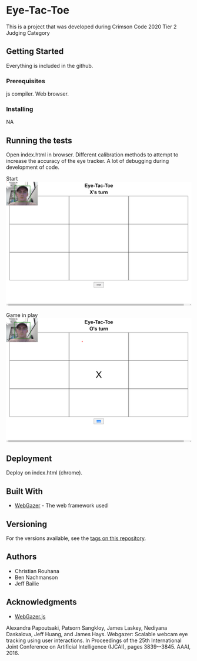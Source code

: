# Eye-Tac-Toe
This is a project that was developed during Crimson Code 2020
Tier 2 Judging Category
## Getting Started

Everything is included in the github. 

### Prerequisites

js compiler. Web browser.

### Installing

NA

## Running the tests

Open index.html in browser.
Different calibration methods to attempt to increase the accuracy of the eye tracker.
A lot of debugging during development of code.

Start
![](EyeTacToeDemo.PNG) 

Game in play
![](EyeTacToeDemo2.PNG)



## Deployment

Deploy on index.html (chrome).

## Built With

* [WebGazer](https://webgazer.cs.brown.edu/) - The web framework used

## Versioning

For the versions available, see the [tags on this repository](https://webgazer.cs.brown.edu/). 

## Authors

* Christian Rouhana
* Ben Nachmanson
* Jeff Bailie

## Acknowledgments

* [WebGazer.js](https://webgazer.cs.brown.edu/)

Alexandra Papoutsaki, Patsorn Sangkloy, James Laskey, Nediyana Daskalova, Jeff Huang, and James Hays. Webgazer: Scalable webcam eye tracking using user interactions. In Proceedings of the 25th International Joint Conference on Artificial Intelligence (IJCAI), pages 3839--3845. AAAI, 2016.
